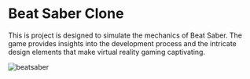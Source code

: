 # Beat Saber Clone

This is project is designed to simulate the mechanics of Beat Saber. The game provides insights into the development process and the intricate design elements that make virtual reality gaming captivating.

![beatsaber](https://github.com/GabrielM33/Beat-Saber-Clone/assets/123421871/dff3f724-70bd-4eca-a3f8-e3b5b238e4f5)
